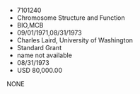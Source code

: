 * 7101240
* Chromosome Structure and Function
* BIO,MCB
* 09/01/1971,08/31/1973
* Charles Laird, University of Washington
* Standard Grant
*   name not available
* 08/31/1973
* USD 80,000.00

NONE